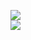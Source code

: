 [![](https://img.shields.io/badge/Made%20With-Github%20Spray-lightgrey.svg?style=for-the-badge&logo=github)](https://github.com/Annihil/github-spray#23714)  
[![](https://i.imgur.com/2DrTn0Z.gif)](https://github.com/Annihil/github-spray)